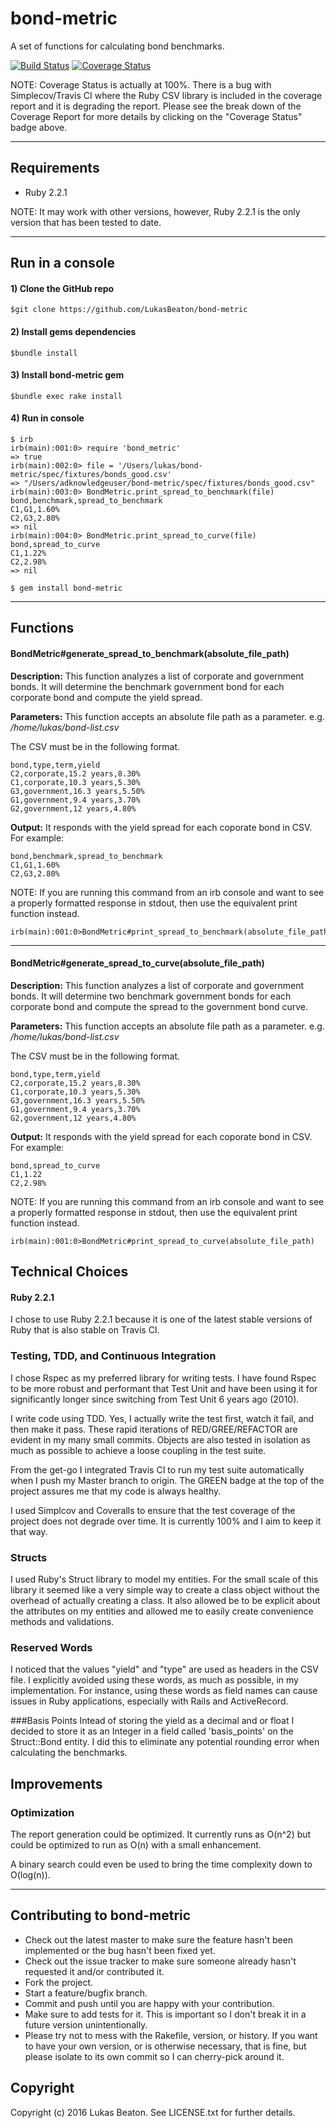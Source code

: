 # bond-metric

A set of functions for calculating bond benchmarks.

[![Build Status](https://travis-ci.org/LukasBeaton/bond-metric.svg?branch=master)](https://travis-ci.org/LukasBeaton/bond-metric)
[![Coverage Status](https://coveralls.io/repos/github/LukasBeaton/bond-metric/badge.svg)](https://coveralls.io/github/LukasBeaton/bond-metric?branch=master)

NOTE: Coverage Status is actually at 100%. There is a bug with Simplecov/Travis CI where the Ruby CSV library is included in the coverage report and it is degrading the report. Please see the break down of the Coverage Report for more details by clicking on the "Coverage Status" badge above. 

----------

## Requirements
- Ruby 2.2.1

NOTE: It may work with other versions, however, Ruby 2.2.1 is the only version that has been tested to date.

----------

## Run in a console
#### 1) Clone the GitHub repo
```
$git clone https://github.com/LukasBeaton/bond-metric
```

#### 2) Install gems dependencies
```
$bundle install
```

#### 3) Install bond-metric gem
```
$bundle exec rake install
```

#### 4) Run in console
```
$ irb
irb(main):001:0> require 'bond_metric'
=> true
irb(main):002:0> file = '/Users/lukas/bond-metric/spec/fixtures/bonds_good.csv'
=> "/Users/adknowledgeuser/bond-metric/spec/fixtures/bonds_good.csv"
irb(main):003:0> BondMetric.print_spread_to_benchmark(file)
bond,benchmark,spread_to_benchmark
C1,G1,1.60%
C2,G3,2.80%
=> nil
irb(main):004:0> BondMetric.print_spread_to_curve(file)
bond,spread_to_curve
C1,1.22%
C2,2.98%
=> nil
```
	$ gem install bond-metric

----------
	
## Functions

#### BondMetric#generate_spread_to_benchmark(absolute_file_path)
**Description:** This function analyzes a list of corporate and government bonds. It will determine the benchmark government bond for each corporate bond and compute the yield spread.

**Parameters:** This function accepts an absolute file path as a parameter.
e.g. */home/lukas/bond-list.csv*

The CSV must be in the following format.

```
bond,type,term,yield
C2,corporate,15.2 years,8.30%
C1,corporate,10.3 years,5.30%
G3,government,16.3 years,5.50%
G1,government,9.4 years,3.70%
G2,government,12 years,4.80%
```

**Output:** It responds with the yield spread for each coporate bond in CSV. For example:

```
bond,benchmark,spread_to_benchmark
C1,G1,1.60%
C2,G3,2.80%
```

NOTE: If you are running this command from an irb console and want to see a properly formatted response in stdout, then use the equivalent print function instead.

	irb(main):001:0>BondMetric#print_spread_to_benchmark(absolute_file_path)

----------

#### BondMetric#generate_spread_to_curve(absolute_file_path)
**Description:** This function analyzes a list of corporate and government bonds. It will determine two benchmark government bonds for each corporate bond and compute the spread to the government bond curve.

**Parameters:** This function accepts an absolute file path as a parameter.
e.g. */home/lukas/bond-list.csv*

The CSV must be in the following format.

```
bond,type,term,yield
C2,corporate,15.2 years,8.30%
C1,corporate,10.3 years,5.30%
G3,government,16.3 years,5.50%
G1,government,9.4 years,3.70%
G2,government,12 years,4.80%
```

**Output:** It responds with the yield spread for each coporate bond in CSV. For example:

```
bond,spread_to_curve
C1,1.22
C2,2.98%
```

NOTE: If you are running this command from an irb console and want to see a properly formatted response in stdout, then use the equivalent print function instead.

	irb(main):001:0>BondMetric#print_spread_to_curve(absolute_file_path)

## Technical Choices

#### Ruby 2.2.1
I chose to use Ruby 2.2.1 because it is one of the latest stable versions of Ruby that is also stable on Travis CI.

### Testing, TDD, and Continuous Integration
I chose Rspec as my preferred library for writing tests. I have found Rspec to be more robust and performant that Test Unit and have been using it for significantly longer since switching from Test Unit 6 years ago (2010).

I write code using TDD. Yes, I actually write the test first, watch it fail, and then make it pass. These rapid iterations of RED/GREE/REFACTOR are evident in my many small commits. Objects are also tested in isolation as much as possible to achieve a loose coupling in the test suite.

From the get-go I integrated Travis CI to run my test suite automatically when I push my Master branch to origin. The GREEN badge at the top of the project assures me that my code is always healthy.

I used Simplcov and Coveralls to ensure that the test coverage of the project does not degrade over time. It is currently 100% and I aim to keep it that way.

### Structs
I used Ruby's Struct library to model my entities. For the small scale of this library it seemed like a very simple way to create a class object without the overhead of actually creating a class. It also allowed be to be explicit about the attributes on my entities and allowed me to easily create convenience methods and validations.

### Reserved Words
I noticed that the values "yield" and "type" are used as headers in the CSV file. I explicitly avoided using these words, as much as possible, in my implementation. For instance, using these words as field names can cause issues in Ruby applications, especially with Rails and ActiveRecord.

###Basis Points
Intead of storing the yield as a decimal and or float I decided to store it as an Integer in a field called 'basis_points' on the Struct::Bond entity. I did this to eliminate any potential rounding error when calculating the benchmarks.

## Improvements

### Optimization
The report generation could be optimized. It currently runs as O(n^2) but could be optimized to run as O(n) with a small enhancement. 

A binary search could even be used to bring the time complexity down to O(log(n)).

----------

## Contributing to bond-metric
 
* Check out the latest master to make sure the feature hasn't been implemented or the bug hasn't been fixed yet.
* Check out the issue tracker to make sure someone already hasn't requested it and/or contributed it.
* Fork the project.
* Start a feature/bugfix branch.
* Commit and push until you are happy with your contribution.
* Make sure to add tests for it. This is important so I don't break it in a future version unintentionally.
* Please try not to mess with the Rakefile, version, or history. If you want to have your own version, or is otherwise necessary, that is fine, but please isolate to its own commit so I can cherry-pick around it.

## Copyright

Copyright (c) 2016 Lukas Beaton. See LICENSE.txt for
further details.


